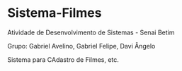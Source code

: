 # Sistema-Filmes
Atividade de Desenvolvimento de Sistemas - Senai Betim

Grupo: Gabriel Avelino, Gabriel Felipe, Davi Ângelo

Sistema para CAdastro de Filmes, etc.
